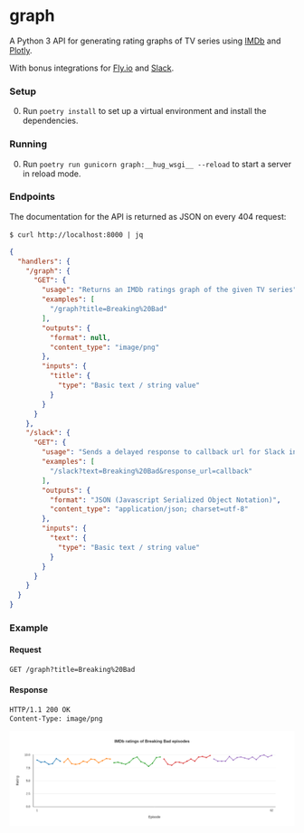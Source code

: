 # graph
A Python 3 API for generating rating graphs of TV series using [IMDb](https://www.imdb.com) and [Plotly](https://plotly.com/python/).

With bonus integrations for [Fly.io](https://fly.io/docs/languages-and-frameworks/python/) and [Slack](https://api.slack.com/interactivity/slash-commands).

### Setup

0. Run `poetry install` to set up a virtual environment and install the dependencies.

### Running
0. Run `poetry run gunicorn graph:__hug_wsgi__ --reload` to start a server in reload mode.

### Endpoints

The documentation for the API is returned as JSON on every 404 request:
 
`$ curl http://localhost:8000 | jq`

```json
{
  "handlers": {
    "/graph": {
      "GET": {
        "usage": "Returns an IMDb ratings graph of the given TV series",
        "examples": [
          "/graph?title=Breaking%20Bad"
        ],
        "outputs": {
          "format": null,
          "content_type": "image/png"
        },
        "inputs": {
          "title": {
            "type": "Basic text / string value"
          }
        }
      }
    },
    "/slack": {
      "GET": {
        "usage": "Sends a delayed response to callback url for Slack integration",
        "examples": [
          "/slack?text=Breaking%20Bad&response_url=callback"
        ],
        "outputs": {
          "format": "JSON (Javascript Serialized Object Notation)",
          "content_type": "application/json; charset=utf-8"
        },
        "inputs": {
          "text": {
            "type": "Basic text / string value"
          }
        }
      }
    }
  }
}
```

### Example

#### Request
```text
GET /graph?title=Breaking%20Bad
```

#### Response
```text
HTTP/1.1 200 OK
Content-Type: image/png
```

![Graph](graph.png)
